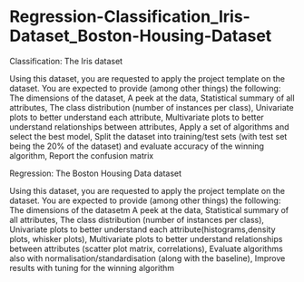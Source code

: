 # Regression-Classification_Iris-Dataset_Boston-Housing-Dataset

Classification: The Iris dataset

Using this dataset, you are requested to apply the project template on the dataset. You are expected to provide (among other things) the following:
The dimensions of the dataset, A peek at the data, Statistical summary of all attributes, The class distribution (number of instances per class), Univariate plots to better understand each attribute, Multivariate plots to better understand relationships between attributes, Apply a set of algorithms and select the best model, Split the dataset into training/test sets (with test set being the 20% of the dataset) and evaluate accuracy of the winning algorithm, Report the confusion matrix

Regression: The Boston Housing Data dataset

Using this dataset, you are requested to apply the project template on the dataset. You are expected to provide (among other things) the following:
The dimensions of the datasetm A peek at the data, Statistical summary of all attributes, The class distribution (number of instances per class), Univariate plots to better understand each attribute(histograms,density plots, whisker plots), Multivariate plots to better understand relationships between attributes (scatter plot matrix,
correlations), Evaluate algorithms also with normalisation/standardisation (along with the baseline), Improve results with tuning for the winning algorithm
